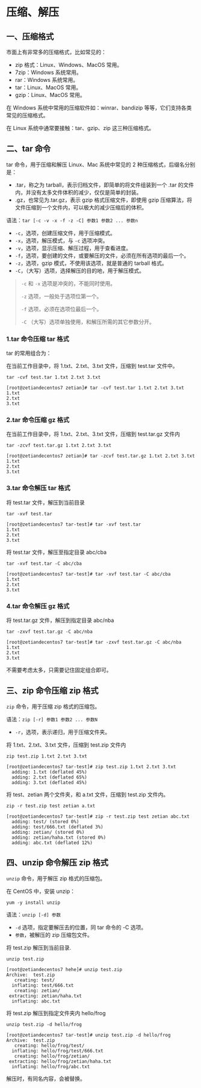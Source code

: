 # 压缩、解压

## 一、压缩格式

市面上有非常多的压缩格式，比如常见的：

- zip 格式：Linux、Windows、MacOS 常用。
- 7zip：Windows 系统常用。
- rar：Windows 系统常用。
- tar：Linux、MacOS 常用。
- gzip：Linux、MacOS 常用。

在 Windows 系统中常用的压缩软件如：winrar、bandizip 等等，它们支持各类常见的压缩格式。

在 Linux 系统中通常要接触：tar、gzip、zip 这三种压缩格式。

## 二、tar 命令

tar 命令，用于压缩和解压 Linux、Mac 系统中常见的 2 种压缩格式，后缀名分别是：

- .tar，称之为 tarball，表示归档文件，即简单的将文件组装到一个 .tar 的文件内，并没有太多文件体积的减少，仅仅是简单的封装。
- .gz，也常见为.tar.gz，表示 gzip 格式压缩文件，即使用 gzip 压缩算法，将文件压缩到一个文件内，可以极大的减少压缩后的体积。

语法：`tar [-c -v -x -f -z -C] 参数1 参数2 ... 参数n`

- `-c`，选项，创建压缩文件，用于压缩模式。
- `-x`，选项，解压模式，与 `-c` 选项冲突。
- `-v`，选项，显示压缩、解压过程，用于查看进度。
- `-f`，选项，要创建的文件，或要解压的文件，必须在所有选项的最后一个。
- `-z`，选项，gzip 模式，不使用该选项，就是普通的 tarball 格式。
- `-C`，（大写）选项，选择解压的目的地，用于解压模式。

> `-c` 和 `-x` 选项是冲突的，不能同时使用。
>
> `-z` 选项，一般处于选项位第一个。
>
> `-f` 选项，必须在选项位最后一个。
>
> `-C` （大写）选项单独使用，和解压所需的其它参数分开。

### 1.tar 命令压缩 tar 格式

tar 的常用组合为：

在当前工作目录中，将 1.txt、2.txt、3.txt 文件，压缩到 test.tar 文件中。

```shell
tar -cvf test.tar 1.txt 2.txt 3.txt
```

```shell
[root@zetiandecentos7 zetian]# tar -cvf test.tar 1.txt 2.txt 3.txt
1.txt
2.txt
3.txt
```

### 2.tar 命令压缩 gz 格式

在当前工作目录中，将 1.txt、2.txt、3.txt 文件，压缩到 test.tar.gz 文件内

```shell
tar -zcvf test.tar.gz 1.txt 2.txt 3.txt
```

```shell
[root@zetiandecentos7 zetian]# tar -zcvf test.tar.gz 1.txt 2.txt 3.txt
1.txt
2.txt
3.txt
```

### 3.tar 命令解压 tar 格式

将 test.tar 文件，解压到当前目录

```shell
tar -xvf test.tar
```

```shell
[root@zetiandecentos7 tar-test]# tar -xvf test.tar
1.txt
2.txt
3.txt
```

将 test.tar 文件，解压至指定目录 abc/cba

```shell
tar -xvf test.tar -C abc/cba
```

```shell
[root@zetiandecentos7 tar-test]# tar -xvf test.tar -C abc/cba
1.txt
2.txt
3.txt
```

### 4.tar 命令解压 gz 格式

将 test.tar.gz 文件，解压到指定目录 abc/nba

```shell
tar -zxvf test.tar.gz -C abc/nba
```

```shell
[root@zetiandecentos7 tar-test]# tar -zxvf test.tar.gz -C abc/nba
1.txt
2.txt
3.txt
```

不需要考虑太多，只需要记住固定组合即可。

## 三、zip 命令压缩 zip 格式

`zip` 命令，用于压缩 zip 格式的压缩包。

语法：`zip [-r] 参数1 参数2 ... 参数N`

- `-r`，选项，表示递归，用于压缩文件夹。

将 1.txt、2.txt、3.txt 文件，压缩到 test.zip 文件内

```shell
zip test.zip 1.txt 2.txt 3.txt
```

```shell
[root@zetiandecentos7 tar-test]# zip test.zip 1.txt 2.txt 3.txt
  adding: 1.txt (deflated 45%)
  adding: 2.txt (deflated 65%)
  adding: 3.txt (deflated 45%)
```

将 test、zetian 两个文件夹，和 a.txt 文件，压缩到 test.zip 文件内。

```shell
zip -r test.zip test zetian a.txt
```

```shell
[root@zetiandecentos7 tar-test]# zip -r test.zip test zetian abc.txt
  adding: test/ (stored 0%)
  adding: test/666.txt (deflated 3%)
  adding: zetian/ (stored 0%)
  adding: zetian/haha.txt (stored 0%)
  adding: abc.txt (deflated 12%)
```

## 四、unzip 命令解压 zip 格式

`unzip` 命令，用于解压 zip 格式的压缩包。

在 CentOS 中，安装 unzip：

```shell
yum -y install unzip
```

语法：`unzip [-d] 参数`

- `-d` 选项，指定要解压去的位置，同 tar 命令的 -C 选项。
- `参数`，被解压的 zip 压缩包文件。

将 test.zip 解压到当前目录.

```shell
unzip test.zip
```

```shell
[root@zetiandecentos7 hehe]# unzip test.zip
Archive:  test.zip
   creating: test/
  inflating: test/666.txt
   creating: zetian/
 extracting: zetian/haha.txt
  inflating: abc.txt
```

将 test.zip 解压到指定文件夹内 hello/frog

```shell
unzip test.zip -d hello/frog
```

```shell
[root@zetiandecentos7 tar-test]# unzip test.zip -d hello/frog
Archive:  test.zip
   creating: hello/frog/test/
  inflating: hello/frog/test/666.txt
   creating: hello/frog/zetian/
 extracting: hello/frog/zetian/haha.txt
  inflating: hello/frog/abc.txt
```

解压时，有同名内容，会被替换。
